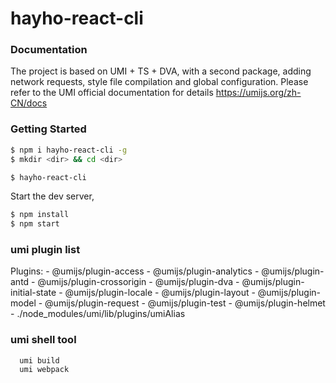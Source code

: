 # hayho-react-cli

### Documentation
The project is based on UMI + TS + DVA, with a second package, adding network requests, style file compilation and global configuration. Please refer to the UMI official documentation for details
https://umijs.org/zh-CN/docs


### Getting Started


```bash
$ npm i hayho-react-cli -g
$ mkdir <dir> && cd <dir>

$ hayho-react-cli
```

Start the dev server,

```bash
$ npm install
$ npm start
```


### umi plugin list
Plugins:
    - @umijs/plugin-access
    - @umijs/plugin-analytics
    - @umijs/plugin-antd
    - @umijs/plugin-crossorigin
    - @umijs/plugin-dva
    - @umijs/plugin-initial-state
    - @umijs/plugin-locale
    - @umijs/plugin-layout
    - @umijs/plugin-model
    - @umijs/plugin-request
    - @umijs/plugin-test
    - @umijs/plugin-helmet
    - ./node_modules/umi/lib/plugins/umiAlias

### umi shell tool
```
  umi build
  umi webpack
```
